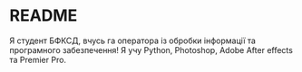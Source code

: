 # README
Я студент БФКСД, вчусь га оператора із обробки інформації та програмного забезпечення!
Я учу Python, Photoshop, Adobe After effects та Premier Pro.
